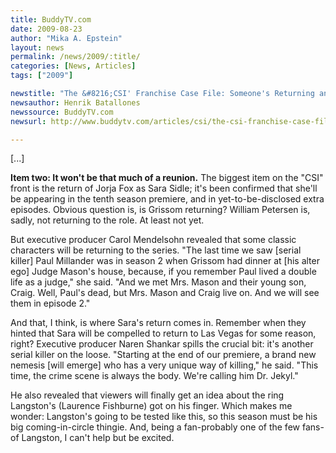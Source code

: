 ```yaml
---
title: BuddyTV.com
date: 2009-08-23
author: "Mika A. Epstein"
layout: news
permalink: /news/2009/:title/
categories: [News, Articles]
tags: ["2009"]

newstitle: "The &#8216;CSI' Franchise Case File: Someone's Returning and Someone's Not  "
newsauthor: Henrik Batallones  
newssource: BuddyTV.com  
newsurl: http://www.buddytv.com/articles/csi/the-csi-franchise-case-file-so-30212.aspx  

---
```


[...]

**Item two: It won't be that much of a reunion.** The biggest item on the "CSI" front is the return of Jorja Fox as Sara Sidle; it's been confirmed that she'll be appearing in the tenth season premiere, and in yet-to-be-disclosed extra episodes. Obvious question is, is Grissom returning? William Petersen is, sadly, not returning to the role. At least not yet.

But executive producer Carol Mendelsohn revealed that some classic characters will be returning to the series. "The last time we saw [serial killer] Paul Millander was in season 2 when Grissom had dinner at [his alter ego] Judge Mason's house, because, if you remember Paul lived a double life as a judge," she said. "And we met Mrs. Mason and their young son, Craig. Well, Paul's dead, but Mrs. Mason and Craig live on. And we will see them in episode 2."

And that, I think, is where Sara's return comes in. Remember when they hinted that Sara will be compelled to return to Las Vegas for some reason, right? Executive producer Naren Shankar spills the crucial bit: it's another serial killer on the loose. "Starting at the end of our premiere, a brand new nemesis [will emerge] who has a very unique way of killing," he said. "This time, the crime scene is always the body. We're calling him Dr. Jekyl."

He also revealed that viewers will finally get an idea about the ring Langston's (Laurence Fishburne) got on his finger. Which makes me wonder: Langston's going to be tested like this, so this season must be his big coming-in-circle thingie. And, being a fan-probably one of the few fans-of Langston, I can't help but be excited.  
